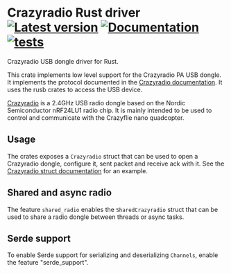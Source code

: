 # Crazyradio Rust driver [![Latest version](https://img.shields.io/crates/v/crazyradio.svg)](https://crates.io/crates/crazyradio) [![Documentation](https://docs.rs/crazyradio/badge.svg)](https://docs.rs/crazyradio) [![tests](https://github.com/ataffanel/crazyradio-rs/workflows/tests/badge.svg)](https://github.com/ataffanel/crazyradio-rs/actions)

Crazyradio USB dongle driver for Rust.

This crate implements low level support for the Crazyradio PA USB dongle.
It implements the protocol documented in the [Crazyradio documentation](https://www.bitcraze.io/documentation/repository/crazyradio-firmware/master/functional-areas/usb_radio_protocol/).
It uses the rusb crates to access the USB device.

[Crazyradio](https://www.bitcraze.io/products/crazyradio-pa/) is a 2.4GHz USB
radio dongle based on the Nordic Semiconductor nRF24LU1 radio chip.
It is mainly intended to be used to control and communicate with the
Crazyflie nano quadcopter.

## Usage

The crates exposes a ```Crazyradio``` struct that can be used to open a
Crazyradio dongle, configure it, sent packet and receive ack with it. See the
[Crazyradio struct documentation](https://docs.rs/crazyradio) for an example.

## Shared and async radio

The feature `shared_radio` enables the `SharedCrazyradio` struct that
can be used to share a radio dongle between threads or async tasks.

## Serde support

To enable Serde support for serializing and deserializing ```Channels```, enable the feature "serde_support".
